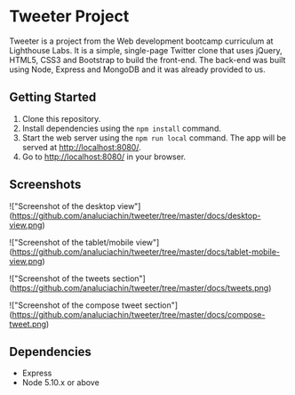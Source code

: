 # Tweeter Project

Tweeter is a project from the Web development bootcamp curriculum at Lighthouse Labs. It is a simple, single-page Twitter clone that uses jQuery, HTML5, CSS3 and Bootstrap to build the front-end. The back-end was built using Node, Express and MongoDB and it was already provided to us.

## Getting Started

1. Clone this repository.
2. Install dependencies using the `npm install` command.
3. Start the web server using the `npm run local` command. The app will be served at <http://localhost:8080/>.
4. Go to <http://localhost:8080/> in your browser.

## Screenshots

!["Screenshot of the desktop view"] (https://github.com/analuciachin/tweeter/tree/master/docs/desktop-view.png)

!["Screenshot of the tablet/mobile view"] (https://github.com/analuciachin/tweeter/tree/master/docs/tablet-mobile-view.png)

!["Screenshot of the tweets section"] (https://github.com/analuciachin/tweeter/tree/master/docs/tweets.png)

!["Screenshot of the compose tweet section"] (https://github.com/analuciachin/tweeter/tree/master/docs/compose-tweet.png)

## Dependencies

- Express
- Node 5.10.x or above
